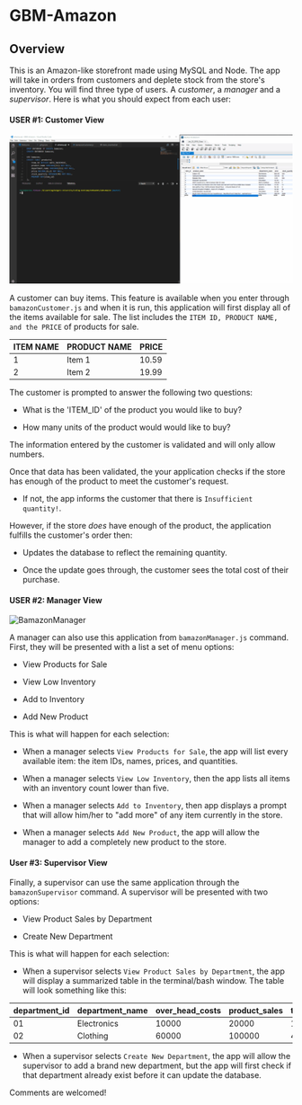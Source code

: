 # GBM-Amazon

## Overview

This is an Amazon-like storefront made using MySQL and Node. The app will take in orders from customers and deplete stock from the store's inventory.
You will find three type of users. A _customer_, a _manager_ and a _supervisor_. Here is what you should expect from each user: 

#### USER #1: Customer View

![BamazonCustomer](img/gbmahili_bamazon.gif)

A customer can buy items. This feature is available when you enter through ```bamazonCustomer.js``` and when it is run, this application will first display all of the items available for sale. The list includes the ```ITEM ID, PRODUCT NAME, and the PRICE``` of products for sale.

| ITEM NAME     | PRODUCT NAME    | PRICE  | 
| ------------- | --------------- | -------|
| 1             | Item 1          | 10.59  |
| 2             | Item 2          | 19.99  |

The customer is prompted to answer the following two questions:

   * What is the 'ITEM_ID' of the product you would like to buy?

   * How many units of the product would would like to buy?

The information entered by the customer is validated and will only allow numbers.

Once that data has been validated, the your application checks if the store has enough of the product to meet the customer's request.

   * If not, the app informs the customer that there is `Insufficient quantity!`.

However, if the store _does_ have enough of the product, the application fulfills the customer's order then:
   * Updates the database to reflect the remaining quantity.

   * Once the update goes through, the customer sees the total cost of their purchase.

#### USER #2: Manager View

![BamazonManager](img/gbmahili_bamazon_manager.gif)

A manager can also use this application from ```bamazonManager.js``` command. First, they will be presented with a list a set of menu options:
   * View Products for Sale

   * View Low Inventory  

   * Add to Inventory 

   * Add New Product

This is what will happen for each selection:

* When a manager selects `View Products for Sale`, the app will list every available item: the item IDs, names, prices, and quantities.

* When a manager selects `View Low Inventory`, then the app lists all items with an inventory count lower than five.

* When a manager selects `Add to Inventory`, then app displays a prompt that will allow him/her to "add more" of any item currently in the store.

* When a manager selects `Add New Product`, the app will allow the manager to add a completely new product to the store.

#### User #3: Supervisor View

Finally, a supervisor can use the same application through the ```bamazonSupervisor``` command.
A supervisor will be presented with two options:

   * View Product Sales by Department

   * Create New Department

This is what will happen for each selection:

 * When a supervisor selects `View Product Sales by Department`, the app will display a summarized table in the terminal/bash window.
   The table will look something like this:

| department_id | department_name | over_head_costs | product_sales | total_profit |
| ------------- | --------------- | --------------- | ------------- | ------------ |
| 01            | Electronics     | 10000           | 20000         | 10000        |
| 02            | Clothing        | 60000           | 100000        | 40000        |

 * When a supervisor selects `Create New Department`, the app will allow the supervisor to add a brand new department, but the app will first check if that department already exist before it can update the database.

Comments are welcomed!